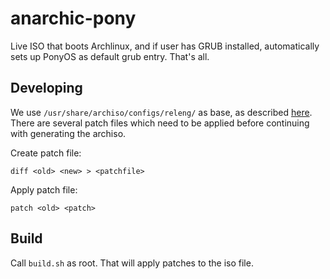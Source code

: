 # anarchic-pony
Live ISO that boots Archlinux, and if user has GRUB installed, automatically sets up PonyOS as default grub entry. That's all.

## Developing

We use `/usr/share/archiso/configs/releng/` as base, as described [here](https://wiki.archlinux.org/index.php/Archiso). There are several patch files which need to be applied before continuing with generating the archiso.

Create patch file:
```
diff <old> <new> > <patchfile>
```

Apply patch file:
```
patch <old> <patch>
```

## Build
Call `build.sh` as root. That will apply patches to the iso file.
